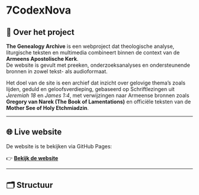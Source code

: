 # 7CodexNova

## 📖 Over het project
**The Genealogy Archive** is een webproject dat theologische analyse, liturgische teksten en multimedia combineert binnen de context van de **Armeens Apostolische Kerk**.  
De website is gevult met preeken, onderzoeksanalyses en ondersteunende bronnen in zowel tekst- als audioformaat.

Het doel van de site is een archief dat inzicht over gelovige thema’s zoals lijden, geduld en geloofsverdieping, gebaseerd op Schriftlezingen uit *Jeremiah 18* en *James 1:4*, met verwijzingen naar Armeense bronnen zoals **Gregory van Narek (The Book of Lamentations)** en officiële teksten van de **Mother See of Holy Etchmiadzin**.

---

## 🌐 Live website
De website is te bekijken via GitHub Pages:

👉 [**Bekijk de website**](https://<jouw-github-gebruikersnaam>.github.io/7codexnova/)

---

## 🗂️ Structuur


